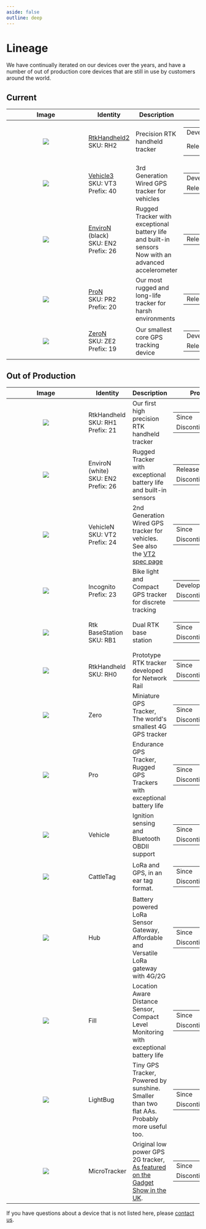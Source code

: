 ```yaml
---
aside: false
outline: deep
---
```

# Lineage

We have continually iterated on our devices over the years, and have a number of out of production core devices that are still in use by customers around the world.

## Current

| Image | Identity | Description | Production |
|-------|---------|------------------|------------|
| <div align="center" style="padding: 20px; width: 150px; margin: auto;">![](https://upload.r2.lb.chasm.cloud/2025/10/product-front/LB-DEV-RH2.png)</div> | [RtkHandheld2](/devices/rtk/)<br>SKU: RH2 | Precision RTK handheld tracker | <table><tr><td>Development</td><td>2024</td></tr><tr><td>Release</td><td>Pre Production</td></tr></table> |
| <div align="center" style="padding: 20px; width: 150px; margin: auto;">![](https://upload.r2.lb.chasm.cloud/2025/10/product-front/LB-DEV-VT3.png)</div> | [Vehicle3](/devices/vehicle/)<br>SKU: VT3<br>Prefix: 40 | 3rd Generation Wired GPS tracker for vehicles	 | <table><tr><td>Development</td><td>2023</td></tr><tr><td>Release</td><td>2024</td></tr></table> |
| <div align="center" style="padding: 20px; width: 150px; margin: auto;">![](https://upload.wikimedia.org/wikipedia/commons/thumb/3/3f/Placeholder_view_vector.svg/681px-Placeholder_view_vector.svg.png)</div> | [EnviroN](/devices/enviro/) (black)<br>SKU: EN2<br>Prefix: 26 | Rugged Tracker with exceptional battery life and built-in sensors<br>Now with an advanced accelerometer | <table><tr><td>Release</td><td>2021</td></tr></table> |
| <div align="center" style="padding: 20px;">![](https://docs.lightbug.io/static/2025/history_rthub_front_long_battery_gps_tracker.png)</div> | [ProN](/devices/pro/)<br>SKU: PR2<br>Prefix: 20 | Our most rugged and long-life tracker for harsh environments  | <table><tr><td>Release</td><td>2020</td></tr></table> |
| <div align="center" style="padding: 20px;">![](https://docs.lightbug.io/static/2025/history_lightbug_front_small_gps_tracker_2.png)</div> | [ZeroN](/devices/zero/)<br>SKU: ZE2<br>Prefix: 19 | Our smallest core GPS tracking device | <table><tr><td>Development</td><td>2020</td></tr><tr><td>Release</td><td>2020</td></tr></table> |

## Out of Production

| Image | Identity | Description | Production |
|-------|---------|------------------|------------|
| <div align="center" style="padding: 20px; width: 150px; margin: auto;">![](https://upload.wikimedia.org/wikipedia/commons/thumb/3/3f/Placeholder_view_vector.svg/681px-Placeholder_view_vector.svg.png)</div> | RtkHandheld<br>SKU: RH1<br>Prefix: 21 | Our first high precision RTK handheld tracker | <table><tr><td>Since</td><td>2021</td></tr><tr><td>Discontinued</td><td>2025</td></tr></table> |
| <div align="center" style="padding: 20px; width: 150px; margin: auto;">![](https://upload.r2.lb.chasm.cloud/2025/10/product-front/LB-DEV-EN2.png)</div> | EnviroN (white)<br>SKU: EN2<br>Prefix: 26 | Rugged Tracker with exceptional battery life and built-in sensors | <table><tr><td>Release</td><td>2021</td></tr><tr><td>Discontinued</td><td>2025</td></tr></table> |
| <div align="center" style="padding: 20px;">![](https://docs.lightbug.io/static/2025/history_vehicle_front_hu8c2874194884c59d2a3ac51d539313f6_135807_150x225_fit_q75_h2_box_3.webp)</div> | VehicleN<br>SKU: VT2<br>Prefix: 24 | 2nd Generation Wired GPS tracker for vehicles. See also the [VT2 spec page](./VT2) | <table><tr><td>Since</td><td>2021</td></tr><tr><td>Discontinued</td><td>2024</td></tr></table> |
| <div align="center" style="padding: 20px;">![](https://docs.lightbug.io/static/2025/history_incognito_front_hu8c2874194884c59d2a3ac51d539313f6_639545_150x225_fit_q75_h2_box_3.webp)</div> | Incognito<br>Prefix: 23 | Bike light and  Compact GPS tracker for discrete tracking | <table><tr><td>Development</td><td>2021</td></tr><tr><td>Discontinued</td><td>2022</td></tr></table> |
| <div align="center" style="padding: 20px; width: 150px; margin: auto;">![](https://upload.wikimedia.org/wikipedia/commons/thumb/3/3f/Placeholder_view_vector.svg/681px-Placeholder_view_vector.svg.png)</div> | Rtk BaseStation<br>SKU: RB1 | Dual RTK base station | <table><tr><td>Since</td><td>2020</td></tr><tr><td>Discontinued</td><td>2024</td></tr></table> |
| <div align="center" style="padding: 20px; width: 150px; margin: auto;">![](https://upload.wikimedia.org/wikipedia/commons/thumb/3/3f/Placeholder_view_vector.svg/681px-Placeholder_view_vector.svg.png)</div> | RtkHandheld<br>SKU: RH0 | Prototype RTK tracker developed for Network Rail | <table><tr><td>Since</td><td>2020</td></tr><tr><td>Discontinued</td><td>2021</td></tr></table> |
| <div align="center" style="padding: 20px;">![](https://docs.lightbug.io/static/2025/history_lightbug_front_small_gps_tracker.png)</div> | Zero | Miniature GPS Tracker, The world's smallest 4G GPS tracker | <table><tr><td>Since</td><td>2017</td></tr><tr><td>Discontinued</td><td>2019</td></tr></table> |
| <div align="center" style="padding: 20px;">![](https://docs.lightbug.io/static/2025/history_rthub_front_long_battery_gps_tracker.png)</div> | Pro | Endurance GPS Tracker, Rugged GPS Trackers with exceptional battery life | <table><tr><td>Since</td><td>2017</td></tr><tr><td>Discontinued</td><td>2019</td></tr></table> |
| <div align="center" style="padding: 20px;">![](https://docs.lightbug.io/static/2025/history_rthub_front_long_battery_gps_tracker.png)</div> | Vehicle | Ignition sensing and Bluetooth OBDII support | <table><tr><td>Since</td><td>2017</td></tr><tr><td>Discontinued</td><td>2019</td></tr></table> |
| <div align="center" style="padding: 20px; width: 150px; margin: auto;">![](https://upload.wikimedia.org/wikipedia/commons/thumb/3/3f/Placeholder_view_vector.svg/681px-Placeholder_view_vector.svg.png)</div> | CattleTag | LoRa and GPS, in an ear tag format. | <table><tr><td>Since</td><td>2019</td></tr><tr><td>Discontinued</td><td>2019</td></tr></table> |
| <div align="center" style="padding: 20px; width: 150px; margin: auto;">![](https://upload.wikimedia.org/wikipedia/commons/thumb/3/3f/Placeholder_view_vector.svg/681px-Placeholder_view_vector.svg.png)</div> | Hub | Battery powered LoRa Sensor Gateway, Affordable and Versatile LoRa gateway with 4G/2G | <table><tr><td>Since</td><td>2019</td></tr><tr><td>Discontinued</td><td>2019</td></tr></table> |
| <div align="center" style="padding: 20px; width: 150px; margin: auto;">![](https://upload.wikimedia.org/wikipedia/commons/thumb/3/3f/Placeholder_view_vector.svg/681px-Placeholder_view_vector.svg.png)</div> | Fill | Location Aware Distance Sensor, Compact Level Monitoring with exceptional battery life | <table><tr><td>Since</td><td>?</td></tr><tr><td>Discontinued</td><td>?</td></tr></table> |
| <div align="center" style="padding: 20px; width: 150px; margin: auto;">![](https://upload.wikimedia.org/wikipedia/commons/thumb/3/3f/Placeholder_view_vector.svg/681px-Placeholder_view_vector.svg.png)</div> | LightBug | Tiny GPS Tracker, Powered by sunshine. Smaller than two flat AAs. Probably more useful too. | <table><tr><td>Since</td><td>2015</td></tr><tr><td>Discontinued</td><td>?</td></tr></table> |
| <div align="center" style="padding: 20px; width: 150px; margin: auto;">![](https://upload.wikimedia.org/wikipedia/commons/thumb/3/3f/Placeholder_view_vector.svg/681px-Placeholder_view_vector.svg.png)</div> | MicroTracker | Original low power GPS 2G tracker, [As featured on the Gadget Show in the UK](https://www.youtube.com/watch?v=dkuY1dUy68o). | <table><tr><td>Since</td><td>2004</td></tr><tr><td>Discontinued</td><td>2012</td></tr></table> |

If you have questions about a device that is not listed here, please [contact us](https://lightbug.io/contact/).
